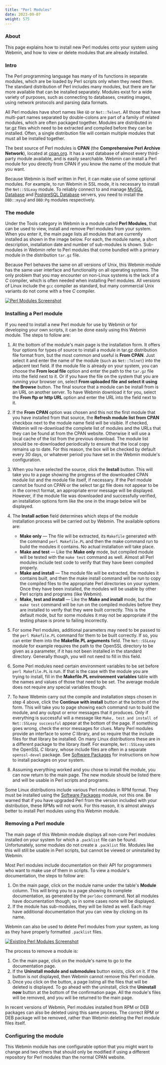 ```yaml
---
title: "Perl Modules"
date: 2023-09-07
weight: 575
---
```


### About

This page explains how to install new Perl modules onto your system using Webmin, and how to view or delete modules that are already installed. 

### Intro
The Perl programming language has many of its functions in separate modules, which are be loaded by Perl scripts only when they need them. The standard distribution of Perl includes many modules, but there are far more available that can be installed separately. Modules exist for a wide variety of purposes, such as connecting to databases, creating images, using network protocols and parsing data formats. 

All Perl modules have short names like `GD` or `Net::Telnet`. All those that have multi-part names separated by double-colons are part of a family of related modules, which are often packaged together. Modules are distributed in tar.gz files which need to be extracted and compiled before they can be installed. Often, a single distribution file will contain multiple modules that must all be installed together. 

The best source of Perl modules is **CPAN** (the **Comprehensive Perl Archive Network**), located at [cpan.org](http://www.cpan.org/). It has a vast database of almost every third-party module available, and is easily searchable. Webmin can install a Perl module for you directly from CPAN if you know the name of the module that you want.

Because Webmin is itself written in Perl, it can make use of some optional modules. For example, to run Webmin in SSL mode, it is necessary to install the `Net::SSLeay` module. To reliably connect to and manage [MySQL Database](/docs/modules/mysql-database-server) and [PostgreSQL Database](/docs/modules/postgresql-database-server) servers, you need to install the `DBD::mysq`l and `DBD:Pg` modules respectively. 

### The module
Under the Tools category in Webmin is a module called **Perl Modules**, that can be used to view, install and remove Perl modules from your system. When you enter it, the main page lists all modules that are currently installed as shown in the image below. For each, the module name, a short description, installation date and number of sub-modules is shown. Sub-modules in Webmin refer to Perl modules that come bundled with a primary module in the distribution `tar.gz` file.

Because Perl behaves the same on all versions of Unix, this Webmin module has the same user interface and functionality on all operating systems. The only problem that you may encounter on non-Linux systems is the lack of a _C_ compiler, which is often needed when installing Perl modules. All versions of Linux include the `gcc` compiler as standard, but many commercial Unix variants do not come with a free _C_ compiler.

[![](/images/docs/screenshots/modules/light/perl-modules.png "Perl Modules Screenshot")](/images/docs/screenshots/modules/light/perl-modules.png)

### Installing a Perl module
If you need to install a new Perl module for use by Webmin or for developing your own scripts, it can be done easily using this Webmin module. The steps to follow are: 
 1. At the bottom of the module's main page is the installation form. It offers four options for types of source to install a module in tar.gz distribution file format from, but the most common and useful is **From CPAN**. Just select it and enter the name of the module (su`ch` as `Net::Telnet`) into the adjacent text field. If the module file is already on your system, you can choose the **From local file** option and enter the path to the `tar.gz` file into the field next to it. Or if you have the file on the system that you are running your browser on, select **From uploaded file and select it using the Browse** button.  The final source that a module can be install from is an URL on another server. To have Webmin download it for you, select the **From ftp or http URL** option and enter the URL into the field next to it. 
 2. If the **From CPAN** option was chosen and this not the first module that you have installed from that source, the **Refresh module list from CPAN** checkbox next to the module name field will be visible. If checked, Webmin will re-download the complete list of modules and the URLs that they can be found at from the CPAN website. Otherwise it will use a local cache of the list from the previous download. The module list should be re-downloaded periodically to ensure that the local copy remains up to date. For this reason, the box will be checked by default every 30 days, or whatever period you have set in the Webmin module's configuration. 
 3. When you have selected the source, click the **Install** button.  This will take you to a page showing the progress of the downloaded CPAN module list and the module file itself, if necessary.  If the Perl module cannot be found on CPAN or the select tar.gz file does not appear to be in the correct format, an appropriate error message will be displayed. However, if the module file was downloaded and successfully verified, an installation options form like the one in the image below will be displayed. 
 4. The **Install action** field determines which steps of the module installation process will be carried out by Webmin.  The available options are:
  
    - **Make only** &mdash; The file will be extracted, its `Makefile` generated with the command `perl Makefile.PL` and then the make command run to build the modules it contains.  No actual installation will take place.
    - **Make and test** &mdash; Like the **Make only** mode, but compiled module will be tested with the `make test` command as well. Almost all Perl modules include test code to verify that they have been compiled properly. 
    - **Make and install** &mdash; The module file will be extracted, the modules it contains built, and then the make install command will be run to copy the compiled files to the appropriate Perl directories on your system. Once they have been installed, the modules will be usable by other Perl scripts and programs (like Webmin).
    - **Make, test and install** &mdash; Like the **Make and install** mode, but the `make test` command will be run on the compiled modules before they are installed to verify that they were built correctly. This is the default mode, but for some modules it may not be appropriate if the testing phase is prone to failing incorrectly. 
 5. For some Perl modules, additional parameters may need to be passed to the `perl Makefile.PL` command for them to be built correctly. If so, you can enter them into the **Makefile.PL arguments** field. The `Net::SSLeay` module for example requires the path to the OpenSSL directory to be given as a parameter, if it has not been installed in the standard directory. Generally though, you will not need to fill in this field. 
 6. Some Perl modules need certain environment variables to be set before `perl Makefile.PL` is run. If that is the case with the module you are trying to install, fill in the **Makefile.PL environment variables** table with the names and values of those that need to be set. The average module does not require any special variables though. 
 7. To have Webmin carry out the compile and installation steps chosen in step 4 above, click the **Continue with install** button at the bottom of the form. This will take you to page showing each command run to build the module, and any output or error messages that it produces. Only if everything is successful will a message like `Make, test and install of Net::SSLeay successful` appear at the bottom of the page. If something goes wrong, check the error messages for clues. Many Perl modules provide an interface to some _C_ library, and so require that the include files for that library be installed. On many Linux distributions these are in a different package to the library itself. For example, `Net::SSLeay` uses the OpenSSL _C_ library, whose include files are often in a separate `openssl-devel` package. See [Software Packages](/docs/modules/software-packages) for instructions on how to install packages on your system. 
 8. Assuming everything worked and you chose to install the module, you can now return to the main page. The new module should be listed there and will be usable in Perl scripts and programs.

Some Linux distributions include various Perl modules in RPM format. They must be installed using the [Software Packages](/docs/modules/software-packages) module, not this one. Be warned that if you have upgraded Perl from the version included with your distribution, these RPMs will not work. For this reason, it is almost always better to install Perl modules using this Webmin module.

### Removing a Perl module
The main page of this Webmin module displays all non-core Perl modules installed on your system for which a `.packlist` file can be found. Unfortunately, some modules do not create a `.packlist` file. Modules like this will still be usable in Perl scripts, but cannot be viewed or uninstalled by Webmin.

Most Perl modules include documentation on their API for programmers who want to make use of them in scripts. To view a module's documentation, the steps to follow are:
 1. On the main page, click on the module name under the table's **Module** column. This will bring you to a page showing its complete documentation, as generated by the `perldoc` command.  Not all modules have documentation though, so in some cases none will be displayed.  
 2. If the module has sub-modules, they will be listed as well.  Each may have additional documentation that you can view by clicking on its name. 

Webmin can also be used to delete Perl modules from your system, as long as they have properly formatted `.packlist` files. 

[![](/images/docs/screenshots/modules/light/perl-modules-existing.png "Existing Perl Modules Screenshot")](/images/docs/screenshots/modules/light/perl-modules-existing.png)

The process to remove a module is:
 1. On the main page, click on the module's name to go to the documentation page. 
 2. If the **Uninstall module and submodules** button exists, click on it. If the button is not displayed, then Webmin cannot remove this Perl module. 
 3. Once you click on the button, a page listing all the files that will be deleted is displayed. To go ahead with the uninstall, click the **Uninstall now** button at the bottom of the confirmation page. All the module's files will be removed, and you will be returned to the main page. 

In recent versions of Webmin, Perl modules installed from RPM or DEB packages can also be deleted using this same process. The correct RPM or DEB package will be removed, rather than Webmin deleting the Perl module files itself.

### Configuring the module
This Webmin module has one configurable option that you might want to change and two others that should only be modified if using a different repository for Perl modules than the normal CPAN website.
